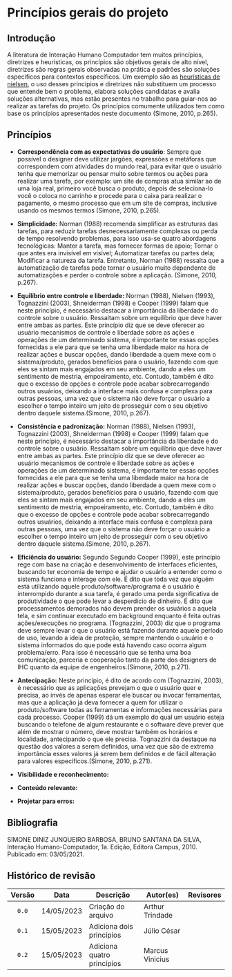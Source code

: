 # Princípios gerais do projeto
## Introdução
A literatura de Interação Humano Computador tem muitos princípios, diretrizes e heurísticas, os princípios são objetivos gerais de alto nível, diretrizes são regras gerais observadas na prática e padrões são soluções específicos para contextos específicos. Um exemplo são as [heurísticas de nielsen](../planejamento/processo.md), o uso desses princípios e diretrizes não substituem um processo que entende bem o problema, elabora soluções candidatas e avalia soluções alternativas, mas estão presentes no trabalho para guiar-nos ao realizar as tarefas do projeto. Os princípios comumente utilizados tem como base os princípios apresentados neste documento (Simone, 2010, p.265).

## Princípios

- **Correspondência com as expectativas do usuário**: Sempre que possível o designer deve utilizar jargões, expressões e metáforas que correspondem com atividades do mundo real, para evitar que o usuário tenha que memorizar ou pensar muito sobre termos ou ações para realizar uma tarefa, por exemplo: um site de compras atua similar ao de uma loja real, primeiro você busca o produto, depois de seleciona-lo você o coloca no carrinho e procede para o caixa para realizar o pagamento, o mesmo processo que em um site de compras, inclusive usando os mesmos termos (Simone, 2010, p.265).
- **Simplicidade:** Norman (1988) recomenda simplificar as estruturas das tarefas, para reduzir tarefas desnecessariamente complexas ou perda de tempo resolvendo problemas, para isso usa-se quatro abordagens tecnológicas: Manter a tarefa, mas fornecer formas de apoio; Tornar o que antes era invisível em visível; Automatizar tarefas ou partes dela; Modificar a natureza da tarefa. Entretanto, Norman (1988) ressalta que a automatização de tarefas pode tornar o usuário muito dependente de automatizações e perder o controle sobre a aplicação. (Simone, 2010, p.267).

- **Equilíbrio entre controle e liberdade:** Norman (1988), Nielsen (1993), Tognazzini (2003), Shneiderman (1998) e Cooper (1999) falam que neste princípio, é necessário destacar a importância da liberdade e do controle sobre o usuário. Ressaltam sobre um equilíbrio que deve haver entre ambas as partes. Este princípio diz que se deve oferecer ao usuário mecanismos de controle e liberdade sobre as ações e operações de um determinado sistema, é importante ter essas opções fornecidas a ele para que se tenha uma liberdade maior na hora de realizar ações e buscar opções, dando liberdade a quem mexe com o sistema/produto, gerados benefícios para o usuário, fazendo com que eles se sintam mais engajados em seu ambiente, dando a eles um sentimento de mestria, empoeiramento, etc. Contudo, também é dito que o excesso de opções e controle pode acabar sobrecarregando outros usuários, deixando a interface mais confusa e complexa para outras pessoas, uma vez que o sistema não deve forçar o usuário a escolher o tempo inteiro um jeito de prosseguir com o seu objetivo dentro daquele sistema.(Simone, 2010, p.267).

- **Consistência e padronização:** Norman (1988), Nielsen (1993), Tognazzini (2003), Shneiderman (1998) e Cooper (1999) falam que neste princípio, é necessário destacar a importância da liberdade e do controle sobre o usuário. Ressaltam sobre um equilíbrio que deve haver entre ambas as partes. Este princípio diz que se deve oferecer ao usuário mecanismos de controle e liberdade sobre as ações e operações de um determinado sistema, é importante ter essas opções fornecidas a ele para que se tenha uma liberdade maior na hora de realizar ações e buscar opções, dando liberdade a quem mexe com o sistema/produto, gerados benefícios para o usuário, fazendo com que eles se sintam mais engajados em seu ambiente, dando a eles um sentimento de mestria, empoeiramento, etc. Contudo, também é dito que o excesso de opções e controle pode acabar sobrecarregando outros usuários, deixando a interface mais confusa e complexa para outras pessoas, uma vez que o sistema não deve forçar o usuário a escolher o tempo inteiro um jeito de prosseguir com o seu objetivo dentro daquele sistema.(Simone, 2010, p.267).

- **Eficiência do usuário:** Segundo Segundo Cooper (1999), este princípio rege com base na criação e desenvolvimento de interfaces eficientes, buscando ter economia de tempo e ajudar o usuário a entender como o sistema funciona e interage com ele. É dito que toda vez que alguém está utilizando aquele produto/software/programa é o usuário é interrompido durante a sua tarefa, é gerado uma perda significativa de produtividade o que pode levar a desperdício de dinheiro. É dito que processamentos demorados não devem prender os usuários a aquela tela, e sim continuar executado em background enquanto é feita outras ações/execuções no programa. (Tognazzini, 2003) diz que o programa deve sempre levar o que o usuário está fazendo durante aquele período de uso, levando a ideia de proteção, sempre mantendo o usuário e o sistema informados do que pode está havendo caso ocorra algum problema/erro. Para isso é necessário que se tenha uma boa comunicação, parceria e cooperação tanto da parte dos designers de IHC quanto da equipe de engenheiros.(Simone, 2010, p.271).

- **Antecipação:** Neste princípio, é dito de acordo com (Tognazzini, 2003), é necessário que as aplicações prevejam o que o usuário quer e precisa, ao invés de apenas esperar ele buscar ou invocar ferramentas, mas que a aplicação já deva fornecer a quem for utilizar o produto/software todas as ferramentas e informações necessárias para cada processo. Cooper (1999) dá um exemplo do qual um usuário esteja buscando o telefone de algum restaurante e o software deve prever que além de mostrar o número, deve mostrar também os horários e localidade, antecipando o que ele precisa. Tognazzini da destaque na questão dos valores a serem definidos, uma vez que são de extrema importância esses valores já serem bem definidos e de fácil alteração para valores específicos.(Simone, 2010, p.271).
  
- **Visibilidade e reconhecimento:**

- **Conteúdo relevante:**

- **Projetar para erros:**

<!-- ## Referências -->
<!-- FONTES CITADAS UTILIZADAS PARA EMBASAR O TEXTO. REMOVER CASO NÃO HOUVER  -->

## Bibliografia
SIMONE DINIZ JUNQUEIRO BARBOSA, BRUNO SANTANA DA SILVA, Interação Humano-Computador, 1a.
Edição, Editora Campus, 2010. Publicado em: 03/05/2021.
<!-- FONTES CONSULTADAS DURANTE A ELABORAÇÃO DO TEXTO, CITADAS OU NÃO. REMOVER CASO NÃO HOUVER -->

## Histórico de revisão

| Versão     | Data        | Descrição            | Autor(es)                          | Revisores      |
| :--------: | :---------: | -------------------- | ---------------------------------- | -------------- |
| `0.0`      |  14/05/2023 | Criação do arquivo   | Arthur Trindade                    |  |
| `0.1`      |  15/05/2023 | Adiciona dois princípios| Júlio César                     |  |
| `0.2`      |  15/05/2023 | Adiciona quatro princípios| Marcus Vinicius               |  |
